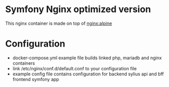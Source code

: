 # Symfony Nginx optimized version

This nginx container is made on top of [nginx:alpine](https://hub.docker.com/_/nginx)

# Configuration

 - docker-compose.yml example file builds linked php, mariadb and nginx containers
 - link /etc/nginx/conf.d/default.conf to your configuration file
  - example config file contains configuration for backend sylius api and bff frontend symfony app
